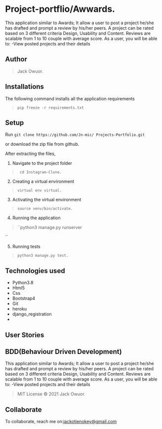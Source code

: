 # Project-portflio/Awwards.
This application similar to Awards; It allow a user to post a project he/she has drafted and prompt a review by his/her peers. A project can be rated based on 3 different criteria Design, Usability and Content. Reviews are scalable from 1 to 10 couple with average score. As a user, you will be able to: -View posted projects and their details 
## Author
>  Jack Owuor.

## Installations

The following command installs all the application requirements
>``pip freeze -r requirements.txt`` 

## Setup
Run 
``git clone https://github.com/Jn-mic/
Projects-Portfolio.git``

or download the zip file from github.

After extracting the files, 

1. Navigate to the project folder
>`` cd Instagram-Clone.`` 

2. Creating a virtual environment
>``virtual env virtual.``

3. Activating the virtual environment
>``source venv/bin/activate.``

4. Running the application
>``python3 manage.py runserver 

``

5. Running tests

 > ``python3 manage.py test.``

## Technologies used
* Python3.8
* Html5
* Css
* Bootstrap4
* Git
* heroku
* django_registration
* 

## User Stories

## BDD(Behaviour Driven Development)
This application similar to Awards; It allow a user to post a project he/she has drafted and prompt a review by his/her peers. A project can be rated based on 3 different criteria Design, Usability and Content. Reviews are scalable from 1 to 10 couple with average score. As a user, you will be able to: -View posted projects and their details 

> MIT License &copy; 2021 Jack  Owuor.

## Collaborate
To collaborate, reach me on:[jackotienokey@gmail.com]()
